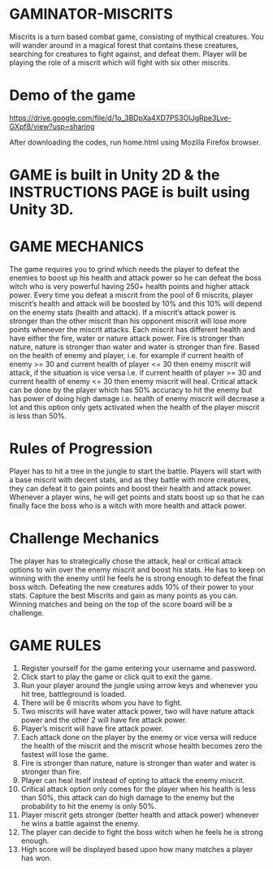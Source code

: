 # GAMINATOR-MISCRITS
Miscrits is a turn based combat game, consisting of mythical creatures. You will wander around in a magical forest that contains these creatures, searching for creatures to 
fight against, and defeat them. Player will be playing the role of a miscrit which will fight with six other miscrits. 

# Demo of the game
https://drive.google.com/file/d/1o_3BDpXa4XD7PS3OIJgRpe3Lve-GXpf8/view?usp=sharing

After downloading the codes, run home.html using Mozilla Firefox browser.

# GAME is built in Unity 2D & the INSTRUCTIONS PAGE is built using Unity 3D.

# GAME MECHANICS
The game requires you to grind which needs the player to defeat the enemies to boost up his health and attack power so he can defeat the boss witch who is very powerful having 
250+ health points and higher attack power. Every time you defeat a miscrit from the pool of 6 miscrits, player miscrit’s health and attack will be boosted by 10% and this 10% 
will depend on the enemy stats (health and attack). If a miscrit’s attack power is stronger than the other miscrit than his opponent miscrit will lose more points whenever the 
miscrit attacks. Each miscrit has different health and have either the fire, water or nature attack power. Fire is stronger than nature, nature is stronger than water and water 
is stronger than fire.  Based on the health of enemy and player, i.e. for example if current health of enemy >= 30 and current health of player <= 30 then enemy miscrit will 
attack, if the situation is vice versa i.e. if current health of player >= 30 and current health of enemy <= 30 then enemy miscrit will heal. Critical attack can be done by the 
player which has 50% accuracy to hit the enemy but has power of doing high damage i.e. health of enemy miscrit will decrease a lot and this option only gets activated when the 
health of the player miscrit is less than 50%. 

# Rules of Progression
Player has to hit a tree in the jungle to start the battle. Players will start with a base miscrit with decent stats, and as they battle with more 
creatures, they can defeat it to gain points and boost their health and attack power. Whenever a player wins, he will get points and stats boost up so that he can finally face 
the boss who is a witch with more health and attack power. 

# Challenge Mechanics
The player has to strategically chose the attack, heal or critical attack options to win over the enemy miscrit and boost his stats. He has to keep on 
winning with the enemy until he feels he is strong enough to defeat the final boss witch. Defeating the new creatures adds 10% of their power to your stats. Capture the best 
Miscrits and gain as many points as you can. Winning matches and being on the top of the score board will be a challenge.

# GAME RULES
1. Register yourself for the game entering your username and password. 
2. Click start to play the game or click quit to exit the game.
3. Run your player around the jungle using arrow keys and whenever you hit tree, battleground is loaded.
4. There will be 6 miscrits whom you have to fight.
5. Two miscrits will have water attack power, two will have nature attack power and the other 2 will have fire attack power.
6. Player’s miscrit will have fire attack power.
7. Each attack done on the player by the enemy or vice versa will reduce the health of the miscrit and the miscrit whose health becomes zero the fastest will lose the game.
8. Fire is stronger than nature, nature is stronger than water and water is stronger than fire.
9. Player can heal itself instead of opting to attack the enemy miscrit.
10. Critical attack option only comes for the player when his health is less than 50%, this attack can do high damage to the enemy but the probability to hit the enemy is only 50%.
11. Player miscrit gets stronger (better health and attack power) whenever he wins a battle against the enemy.
12. The player can decide to fight the boss witch when he feels he is strong enough.
13. High score will be displayed based upon how many matches a player has won.
